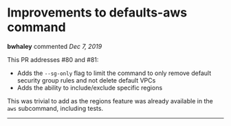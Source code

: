 # Improvements to defaults-aws command

**bwhaley** commented *Dec 7, 2019*

This PR addresses #80 and #81:

- Adds the `--sg-only` flag to limit the command to only remove default security group rules and not delete default VPCs
- Adds the ability to include/exclude specific regions

This was trivial to add as the regions feature was already available in the `aws` subcommand, including tests.
<br />
***


